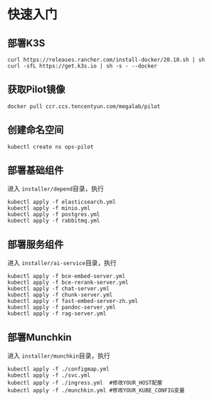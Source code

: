 # 快速入门

## 部署K3S

```
curl https://releases.rancher.com/install-docker/20.10.sh | sh
curl -sfL https://get.k3s.io | sh -s - --docker
```

## 获取Pilot镜像

```
docker pull ccr.ccs.tencentyun.com/megalab/pilot
```

## 创建命名空间

```
kubectl create ns ops-pilot
```

## 部署基础组件

进入 `installer/depend`目录，执行

```
kubectl apply -f elasticsearch.yml
kubectl apply -f minio.yml
kubectl apply -f postgres.yml
kubectl apply -f rabbitmq.yml
```

## 部署服务组件

进入 `installer/ai-service`目录，执行

```
kubectl apply -f bce-embed-server.yml
kubectl apply -f bce-rerank-server.yml
kubectl apply -f chat-server.yml
kubectl apply -f chunk-server.yml
kubectl apply -f fast-embed-server-zh.yml
kubectl apply -f pandoc-server.yml
kubectl apply -f rag-server.yml
```

## 部署Munchkin

进入 `installer/munchkin`目录，执行

```
kubectl apply -f ./configmap.yml
kubectl apply -f ./svc.yml
kubectl apply -f ./ingress.yml  #修改YOUR_HOST配置
kubectl apply -f ./munchkin.yml #修改YOUR_KUBE_CONFIG变量
```
